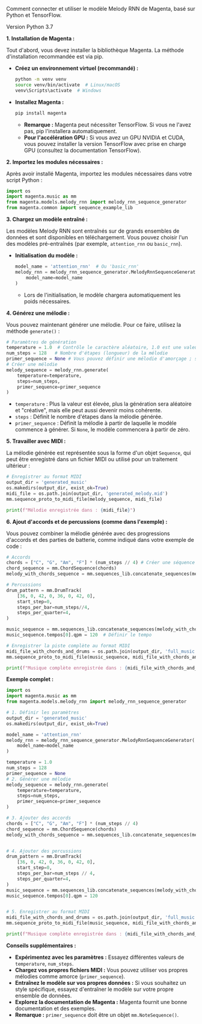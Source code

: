 Comment connecter et utiliser le modèle Melody RNN de Magenta, basé sur Python et TensorFlow.

Version Python 3.7

**1. Installation de Magenta :**

Tout d'abord, vous devez installer la bibliothèque Magenta. La méthode d'installation recommandée est via pip.

*   **Créez un environnement virtuel (recommandé) :**
    ```bash
    python -m venv venv
    source venv/bin/activate  # Linux/macOS
    venv\Scripts\activate  # Windows
    ```
*   **Installez Magenta :**
    ```bash
    pip install magenta
    ```
    *   **Remarque :** Magenta peut nécessiter TensorFlow. Si vous ne l'avez pas, pip l'installera automatiquement.
    *   **Pour l'accélération GPU :** Si vous avez un GPU NVIDIA et CUDA, vous pouvez installer la version TensorFlow avec prise en charge GPU (consultez la documentation TensorFlow).

**2. Importez les modules nécessaires :**

Après avoir installé Magenta, importez les modules nécessaires dans votre script Python :
```python
import os
import magenta.music as mm
from magenta.models.melody_rnn import melody_rnn_sequence_generator
from magenta.common import sequence_example_lib
```

**3. Chargez un modèle entraîné :**

Les modèles Melody RNN sont entraînés sur de grands ensembles de données et sont disponibles en téléchargement. Vous pouvez choisir l'un des modèles pré-entraînés (par exemple, `attention_rnn` ou `basic_rnn`).

*   **Initialisation du modèle :**
    ```python
    model_name = 'attention_rnn'  # Ou 'basic_rnn'
    melody_rnn = melody_rnn_sequence_generator.MelodyRnnSequenceGenerator(
        model_name=model_name
    )
    ```
    *   Lors de l'initialisation, le modèle chargera automatiquement les poids nécessaires.

**4. Générez une mélodie :**

Vous pouvez maintenant générer une mélodie. Pour ce faire, utilisez la méthode `generate()` :
```python
# Paramètres de génération
temperature = 1.0  # Contrôle le caractère aléatoire, 1.0 est une valeur normale
num_steps = 128   # Nombre d'étapes (longueur) de la mélodie
primer_sequence = None # Vous pouvez définir une mélodie d'amorçage ; si None, le modèle commencera à partir de zéro.
# Créer une mélodie
melody_sequence = melody_rnn.generate(
    temperature=temperature,
    steps=num_steps,
    primer_sequence=primer_sequence
)
```
*   `temperature` : Plus la valeur est élevée, plus la génération sera aléatoire et "créative", mais elle peut aussi devenir moins cohérente.
*   `steps` : Définit le nombre d'étapes dans la mélodie générée.
*  `primer_sequence` : Définit la mélodie à partir de laquelle le modèle commence à générer. Si `None`, le modèle commencera à partir de zéro.

**5. Travailler avec MIDI :**

La mélodie générée est représentée sous la forme d'un objet `Sequence`, qui peut être enregistré dans un fichier MIDI ou utilisé pour un traitement ultérieur :
```python
# Enregistrer au format MIDI
output_dir = 'generated_music'
os.makedirs(output_dir, exist_ok=True)
midi_file = os.path.join(output_dir, 'generated_melody.mid')
mm.sequence_proto_to_midi_file(melody_sequence, midi_file)

print(f"Mélodie enregistrée dans : {midi_file}")
```

**6. Ajout d'accords et de percussions (comme dans l'exemple) :**

Vous pouvez combiner la mélodie générée avec des progressions d'accords et des parties de batterie, comme indiqué dans votre exemple de code :
```python
# Accords
chords = ["C", "G", "Am", "F"] * (num_steps // 4) # Créer une séquence d'accords par répétition
chord_sequence = mm.ChordSequence(chords)
melody_with_chords_sequence = mm.sequences_lib.concatenate_sequences(melody_sequence, chord_sequence)

# Percussions
drum_pattern = mm.DrumTrack(
    [36, 0, 42, 0, 36, 0, 42, 0],
    start_step=0,
    steps_per_bar=num_steps//4,
    steps_per_quarter=4,
)

music_sequence = mm.sequences_lib.concatenate_sequences(melody_with_chords_sequence, drum_pattern)
music_sequence.tempos[0].qpm = 120  # Définir le tempo

# Enregistrer la piste complète au format MIDI
midi_file_with_chords_and_drums = os.path.join(output_dir, 'full_music.mid')
mm.sequence_proto_to_midi_file(music_sequence, midi_file_with_chords_and_drums)

print(f"Musique complète enregistrée dans : {midi_file_with_chords_and_drums}")
```

**Exemple complet :**

```python
import os
import magenta.music as mm
from magenta.models.melody_rnn import melody_rnn_sequence_generator

# 1. Définir les paramètres
output_dir = 'generated_music'
os.makedirs(output_dir, exist_ok=True)

model_name = 'attention_rnn'
melody_rnn = melody_rnn_sequence_generator.MelodyRnnSequenceGenerator(
    model_name=model_name
)

temperature = 1.0
num_steps = 128
primer_sequence = None
# 2. Générer une mélodie
melody_sequence = melody_rnn.generate(
    temperature=temperature,
    steps=num_steps,
    primer_sequence=primer_sequence
)

# 3. Ajouter des accords
chords = ["C", "G", "Am", "F"] * (num_steps // 4)
chord_sequence = mm.ChordSequence(chords)
melody_with_chords_sequence = mm.sequences_lib.concatenate_sequences(melody_sequence, chord_sequence)


# 4. Ajouter des percussions
drum_pattern = mm.DrumTrack(
    [36, 0, 42, 0, 36, 0, 42, 0],
    start_step=0,
    steps_per_bar=num_steps // 4,
    steps_per_quarter=4,
)
music_sequence = mm.sequences_lib.concatenate_sequences(melody_with_chords_sequence, drum_pattern)
music_sequence.tempos[0].qpm = 120


# 5. Enregistrer au format MIDI
midi_file_with_chords_and_drums = os.path.join(output_dir, 'full_music.mid')
mm.sequence_proto_to_midi_file(music_sequence, midi_file_with_chords_and_drums)

print(f"Musique complète enregistrée dans : {midi_file_with_chords_and_drums}")

```

**Conseils supplémentaires :**

*   **Expérimentez avec les paramètres :** Essayez différentes valeurs de `temperature`, `num_steps`.
*   **Chargez vos propres fichiers MIDI :** Vous pouvez utiliser vos propres mélodies comme amorce (`primer_sequence`).
*   **Entraînez le modèle sur vos propres données :** Si vous souhaitez un style spécifique, essayez d'entraîner le modèle sur votre propre ensemble de données.
*   **Explorez la documentation de Magenta :** Magenta fournit une bonne documentation et des exemples.
*  **Remarque :** `primer_sequence` doit être un objet `mm.NoteSequence()`.